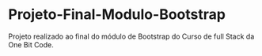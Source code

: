 # Projeto-Final-Modulo-Bootstrap
Projeto realizado ao final do módulo de Bootstrap do Curso de full Stack da One Bit Code.
